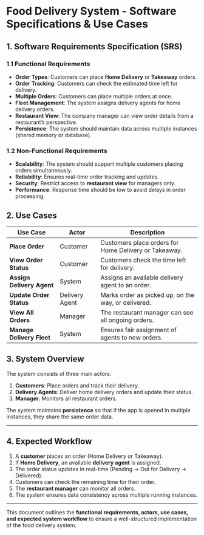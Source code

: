 # Food Delivery System - Software Specifications & Use Cases

## **1. Software Requirements Specification (SRS)**

### **1.1 Functional Requirements**
- **Order Types**: Customers can place **Home Delivery** or **Takeaway** orders.
- **Order Tracking**: Customers can check the estimated time left for delivery.
- **Multiple Orders**: Customers can place multiple orders at once.
- **Fleet Management**: The system assigns delivery agents for home delivery orders.
- **Restaurant View**: The company manager can view order details from a restaurant’s perspective.
- **Persistence**: The system should maintain data across multiple instances (shared memory or database).

### **1.2 Non-Functional Requirements**
- **Scalability**: The system should support multiple customers placing orders simultaneously.
- **Reliability**: Ensures real-time order tracking and updates.
- **Security**: Restrict access to **restaurant view** for managers only.
- **Performance**: Response time should be low to avoid delays in order processing.

## **2. Use Cases**

| **Use Case** | **Actor** | **Description** |
|-------------|----------|----------------|
| **Place Order** | Customer | Customers place orders for Home Delivery or Takeaway. |
| **View Order Status** | Customer | Customers check the time left for delivery. |
| **Assign Delivery Agent** | System | Assigns an available delivery agent to an order. |
| **Update Order Status** | Delivery Agent | Marks order as picked up, on the way, or delivered. |
| **View All Orders** | Manager | The restaurant manager can see all ongoing orders. |
| **Manage Delivery Fleet** | System | Ensures fair assignment of agents to new orders. |

## **3. System Overview**
The system consists of three main actors:
1. **Customers**: Place orders and track their delivery.
2. **Delivery Agents**: Deliver home delivery orders and update their status.
3. **Manager**: Monitors all restaurant orders.

The system maintains **persistence** so that if the app is opened in multiple instances, they share the same order data.

---

## **4. Expected Workflow**
1. A **customer** places an order (Home Delivery or Takeaway).
2. If **Home Delivery**, an available **delivery agent** is assigned.
3. The order status updates in real-time (Pending → Out for Delivery → Delivered).
4. Customers can check the remaining time for their order.
5. The **restaurant manager** can monitor all orders.
6. The system ensures data consistency across multiple running instances.

---

This document outlines the **functional requirements, actors, use cases, and expected system workflow** to ensure a well-structured implementation of the food delivery system.
